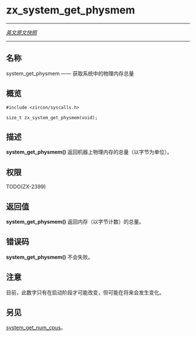 # zx_system_get_physmem
---

[*英文原文快照*](https://github.com/fuchsia-mirror/zircon/blob/9b1d42b6f62ed4a4fe443eb03e020c74abcc8875/docs/syscalls/system_get_physmem.md)

---
<!-- ## NAME -->
## 名称

<!-- system_get_physmem - get amount of physical memory on the system -->
system_get_physmem —— 获取系统中的物理内存总量


<!-- ## SYNOPSIS -->
## 概览

```
#include <zircon/syscalls.h>

size_t zx_system_get_physmem(void);
```

<!-- ## DESCRIPTION -->
## 描述

<!-- **system_get_physmem**() returns the total size of physical memory on
the machine, in bytes. -->
**system_get_physmem()** 返回机器上物理内存的总量（以字节为单位）。

<!-- ## RIGHTS -->
## 权限

TODO(ZX-2399)

<!-- ## RETURN VALUE -->
## 返回值

<!-- **system_get_physmem**() returns a number in bytes. -->
**system_get_physmem()** 返回内存（以字节计数）的总量。


<!-- ## ERRORS -->
## 错误码

<!-- **system_get_physmem**() cannot fail. -->
**system_get_physmem()** 不会失败。

<!-- ## NOTES -->
## 注意

<!-- Currently the total size of physical memory cannot change during a run of
the system, only at boot time.  This might change in the future. -->
目前，此数字只有在启动阶段才可能改变，但可能在将来会发生变化。

<!-- ## SEE ALSO -->
## 另见

<!-- [system_get_num_cpus](system_get_num_cpus.md). -->
[system_get_num_cpus](system_get_num_cpus.md)。
